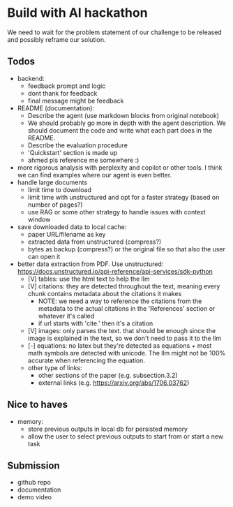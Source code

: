 # Build with AI hackathon

We need to wait for the problem statement of our challenge to be released and possibly reframe our solution.

## Todos
- backend:
    - feedback prompt and logic
    - dont thank for feedback
    - final message might be feedback
- README (documentation):
    - Describe the agent (use markdown blocks from original notebook)
    - We should probably go more in depth with the agent description. We should document the code and write what each part does in the README.
    - Describe the evaluation procedure
    - 'Quickstart' section is made up
    - ahmed pls reference me somewhere :)
- more rigorous analysis with perplexity and copilot or other tools. I think we can find examples where our agent is even better.
- handle large documents
    - limit time to download
    - limit time with unstructured and opt for a faster strategy (based on number of pages?)
    - use RAG or some other strategy to handle issues with context window
- save downloaded data to local cache:
    - paper URL/filename as key
    - extracted data from unstructured (compress?)
    - bytes as backup (compress?) or the original file so that also the user can open it
- better data extraction from PDF. Use unstructured: https://docs.unstructured.io/api-reference/api-services/sdk-python
    - [V] tables: use the html text to help the llm
    - [V] citations: they are detected throughout the text, meaning every chunk contains metadata about the citations it makes
        - NOTE: we need a way to reference the citations from the metadata to the actual citations in the 'References' section or whatever it's called
        - if url starts with 'cite.' then it's a citation
    - [V] images: only parses the text. that should be enough since the image is explained in the text, so we don't need to pass it to the llm
    - [-] equations: no latex but they're detected as equations + most math symbols are detected with unicode. The llm might not be 100% accurate when referencing the equation.
    - other type of links:
        - other sections of the paper (e.g. subsection.3.2)
        - external links (e.g. https://arxiv.org/abs/1706.03762)

## Nice to haves
- memory:
    - store previous outputs in local db for persisted memory
    - allow the user to select previous outputs to start from or start a new task

## Submission
- github repo
- documentation
- demo video